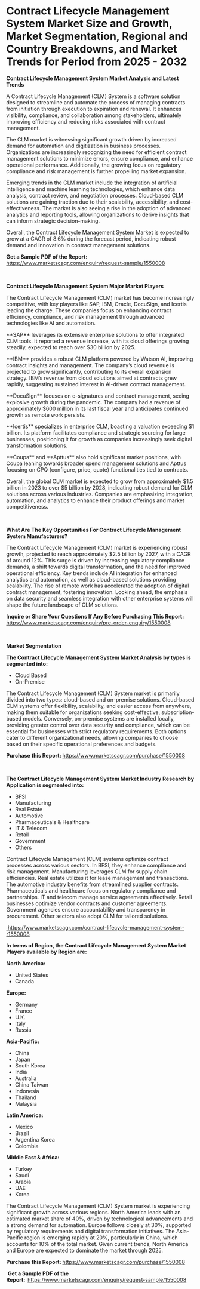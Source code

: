 <p><h1>Contract Lifecycle Management System Market Size and Growth, Market Segmentation, Regional and Country Breakdowns, and Market Trends for Period from 2025 -  2032</h1></p><p><strong>Contract Lifecycle Management System Market Analysis and Latest Trends</strong></p>
<p><p>A Contract Lifecycle Management (CLM) System is a software solution designed to streamline and automate the process of managing contracts from initiation through execution to expiration and renewal. It enhances visibility, compliance, and collaboration among stakeholders, ultimately improving efficiency and reducing risks associated with contract management.</p><p>The CLM market is witnessing significant growth driven by increased demand for automation and digitization in business processes. Organizations are increasingly recognizing the need for efficient contract management solutions to minimize errors, ensure compliance, and enhance operational performance. Additionally, the growing focus on regulatory compliance and risk management is further propelling market expansion.</p><p>Emerging trends in the CLM market include the integration of artificial intelligence and machine learning technologies, which enhance data analysis, contract review, and negotiation processes. Cloud-based CLM solutions are gaining traction due to their scalability, accessibility, and cost-effectiveness. The market is also seeing a rise in the adoption of advanced analytics and reporting tools, allowing organizations to derive insights that can inform strategic decision-making.</p><p>Overall, the Contract Lifecycle Management System Market is expected to grow at a CAGR of 8.6% during the forecast period, indicating robust demand and innovation in contract management solutions.</p></p>
<p><strong>Get a Sample PDF of the Report:&nbsp;</strong> <a href="https://www.marketscagr.com/enquiry/request-sample/1550008?utm_campaign=3585&utm_medium=2&utm_source=Github&utm_content=ia&utm_term=20042025&utm_id=contract-lifecycle-management-system">https://www.marketscagr.com/enquiry/request-sample/1550008</a></p>
<p>&nbsp;</p>
<p><strong>Contract Lifecycle Management System Major Market Players</strong></p>
<p><p>The Contract Lifecycle Management (CLM) market has become increasingly competitive, with key players like SAP, IBM, Oracle, DocuSign, and Icertis leading the charge. These companies focus on enhancing contract efficiency, compliance, and risk management through advanced technologies like AI and automation.</p><p>**SAP** leverages its extensive enterprise solutions to offer integrated CLM tools. It reported a revenue increase, with its cloud offerings growing steadily, expected to reach over $30 billion by 2025.</p><p>**IBM** provides a robust CLM platform powered by Watson AI, improving contract insights and management. The company’s cloud revenue is projected to grow significantly, contributing to its overall expansion strategy. IBM’s revenue from cloud solutions aimed at contracts grew rapidly, suggesting sustained interest in AI-driven contract management.</p><p>**DocuSign** focuses on e-signatures and contract management, seeing explosive growth during the pandemic. The company had a revenue of approximately $600 million in its last fiscal year and anticipates continued growth as remote work persists.</p><p>**Icertis** specializes in enterprise CLM, boasting a valuation exceeding $1 billion. Its platform facilitates compliance and strategic sourcing for large businesses, positioning it for growth as companies increasingly seek digital transformation solutions.</p><p>**Coupa** and **Apttus** also hold significant market positions, with Coupa leaning towards broader spend management solutions and Apttus focusing on CPQ (configure, price, quote) functionalities tied to contracts. </p><p>Overall, the global CLM market is expected to grow from approximately $1.5 billion in 2023 to over $5 billion by 2028, indicating robust demand for CLM solutions across various industries. Companies are emphasizing integration, automation, and analytics to enhance their product offerings and market competitiveness.</p></p>
<p>&nbsp;</p>
<p><strong>What Are The Key Opportunities For Contract Lifecycle Management System Manufacturers?</strong></p>
<p><p>The Contract Lifecycle Management (CLM) market is experiencing robust growth, projected to reach approximately $2.5 billion by 2027, with a CAGR of around 12%. This surge is driven by increasing regulatory compliance demands, a shift towards digital transformation, and the need for improved operational efficiency. Key trends include AI integration for enhanced analytics and automation, as well as cloud-based solutions providing scalability. The rise of remote work has accelerated the adoption of digital contract management, fostering innovation. Looking ahead, the emphasis on data security and seamless integration with other enterprise systems will shape the future landscape of CLM solutions.</p></p>
<p><strong>Inquire or Share Your Questions If Any Before Purchasing This Report:</strong> <a href="https://www.marketscagr.com/enquiry/pre-order-enquiry/1550008?utm_campaign=3585&utm_medium=2&utm_source=Github&utm_content=ia&utm_term=20042025&utm_id=contract-lifecycle-management-system">https://www.marketscagr.com/enquiry/pre-order-enquiry/1550008</a></p>
<p>&nbsp;</p>
<p><strong>Market Segmentation</strong></p>
<p><strong>The Contract Lifecycle Management System Market Analysis by types is segmented into:</strong></p>
<p><ul><li>Cloud Based</li><li>On-Premise</li></ul></p>
<p><p>The Contract Lifecycle Management (CLM) System market is primarily divided into two types: cloud-based and on-premise solutions. Cloud-based CLM systems offer flexibility, scalability, and easier access from anywhere, making them suitable for organizations seeking cost-effective, subscription-based models. Conversely, on-premise systems are installed locally, providing greater control over data security and compliance, which can be essential for businesses with strict regulatory requirements. Both options cater to different organizational needs, allowing companies to choose based on their specific operational preferences and budgets.</p></p>
<p><strong>Purchase this Report:&nbsp;</strong><a href="https://www.marketscagr.com/purchase/1550008?utm_campaign=3585&utm_medium=2&utm_source=Github&utm_content=ia&utm_term=20042025&utm_id=contract-lifecycle-management-system">https://www.marketscagr.com/purchase/1550008</a></p>
<p>&nbsp;</p>
<p><strong>The Contract Lifecycle Management System Market Industry Research by Application is segmented into:</strong></p>
<p><ul><li>BFSI</li><li>Manufacturing</li><li>Real Estate</li><li>Automotive</li><li>Pharmaceuticals & Healthcare</li><li>IT & Telecom</li><li>Retail</li><li>Government</li><li>Others</li></ul></p>
<p><p>Contract Lifecycle Management (CLM) systems optimize contract processes across various sectors. In BFSI, they enhance compliance and risk management. Manufacturing leverages CLM for supply chain efficiencies. Real estate utilizes it for lease management and transactions. The automotive industry benefits from streamlined supplier contracts. Pharmaceuticals and healthcare focus on regulatory compliance and partnerships. IT and telecom manage service agreements effectively. Retail businesses optimize vendor contracts and customer agreements. Government agencies ensure accountability and transparency in procurement. Other sectors also adopt CLM for tailored solutions.</p></p>
<p><a href="https://www.marketscagr.com/contract-lifecycle-management-system-r1550008?utm_campaign=3585&utm_medium=2&utm_source=Github&utm_content=ia&utm_term=20042025&utm_id=contract-lifecycle-management-system">&nbsp;https://www.marketscagr.com/contract-lifecycle-management-system-r1550008</a></p>
<p><strong>In terms of Region, the Contract Lifecycle Management System Market Players available by Region are:</strong></p>
<p>
    <p> <strong> North America: </strong>
        <ul>
            <li>United States</li>
            <li>Canada</li>
        </ul>
        </p> 
    <p> <strong> Europe: </strong>
        <ul>
            <li>Germany</li>
            <li>France</li>
            <li>U.K.</li>
            <li>Italy</li>
            <li>Russia</li>
        </ul>
        </p> 
    <p> <strong> Asia-Pacific: </strong>
        <ul>
            <li>China</li>
            <li>Japan</li>
            <li>South Korea</li>
            <li>India</li>
            <li>Australia</li>
            <li>China Taiwan</li>
            <li>Indonesia</li>
            <li>Thailand</li>
            <li>Malaysia</li>
        </ul>
        </p> 
    <p> <strong> Latin America: </strong>
        <ul>
            <li>Mexico</li>
            <li>Brazil</li>
            <li>Argentina Korea</li>
            <li>Colombia</li>
        </ul>
        </p> 
    <p> <strong> Middle East & Africa: </strong>
        <ul>
            <li>Turkey</li>
            <li>Saudi</li>
            <li>Arabia</li>
            <li>UAE</li>
            <li>Korea</li>
        </ul>
    </p>
    </p>
<p><p>The Contract Lifecycle Management (CLM) System market is experiencing significant growth across various regions. North America leads with an estimated market share of 40%, driven by technological advancements and a strong demand for automation. Europe follows closely at 30%, supported by regulatory requirements and digital transformation initiatives. The Asia-Pacific region is emerging rapidly at 20%, particularly in China, which accounts for 10% of the total market. Given current trends, North America and Europe are expected to dominate the market through 2025.</p></p>
<p><strong>Purchase this Report: </strong><a href="https://www.marketscagr.com/purchase/1550008?utm_campaign=3585&utm_medium=2&utm_source=Github&utm_content=ia&utm_term=20042025&utm_id=contract-lifecycle-management-system">https://www.marketscagr.com/purchase/1550008</a></p>
<p>&nbsp;<strong>Get a Sample PDF of the Report:&nbsp;&nbsp;</strong><a href="https://www.marketscagr.com/enquiry/request-sample/1550008?utm_campaign=3585&utm_medium=2&utm_source=Github&utm_content=ia&utm_term=20042025&utm_id=contract-lifecycle-management-system">https://www.marketscagr.com/enquiry/request-sample/1550008</a></p>
<p><strong></strong></p>
<p><p></p><p></p><p></p></p>